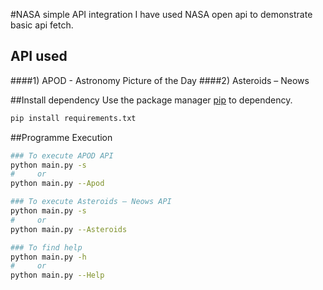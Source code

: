 #NASA simple API integration
I have used NASA open api to demonstrate basic api fetch.

## API used
####1) APOD - Astronomy Picture of the Day
####2) Asteroids – Neows

##Install dependency
Use the package manager [pip](https://pip.pypa.io/en/stable/) to dependency.
```bash
pip install requirements.txt
```

##Programme Execution
```bash
### To execute APOD API
python main.py -s
#     or
python main.py --Apod 

### To execute Asteroids – Neows API
python main.py -s
#     or
python main.py --Asteroids 

### To find help 
python main.py -h
#     or 
python main.py --Help
```
